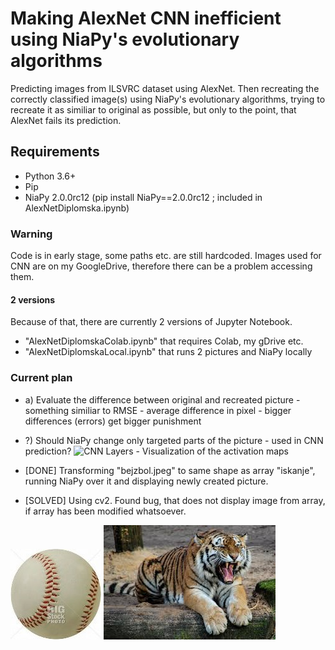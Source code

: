 # Making AlexNet CNN inefficient using NiaPy's evolutionary algorithms
Predicting images from  ILSVRC dataset using AlexNet. Then recreating the correctly classified image(s) using NiaPy's evolutionary algorithms, trying to recreate it as similiar to original as possible, but only to the point, that AlexNet fails its prediction.

## Requirements
* Python 3.6+
* Pip
* NiaPy 2.0.0rc12 (pip install NiaPy==2.0.0rc12 ; included in AlexNetDiplomska.ipynb) 

### Warning
Code is in early stage, some paths etc. are still hardcoded. Images used for CNN are on my GoogleDrive, therefore there can be a problem accessing them. 
#### 2 versions
Because of that, there are currently 2 versions of Jupyter Notebook. 
* "AlexNetDiplomskaColab.ipynb" that requires Colab, my gDrive etc.
* "AlexNetDiplomskaLocal.ipynb" that runs 2 pictures and NiaPy locally

### Current plan
* a) Evaluate the difference between original and recreated picture - something similiar to RMSE - average difference in pixel - bigger differences (errors) get bigger punishment
* ?) Should NiaPy change only targeted parts of the picture - used in CNN prediction? 
![CNN Layers - Visualization of the activation maps](https://miro.medium.com/max/785/1*mzmytBNCTO3CEKtpCVxIRA.png)

* [DONE] Transforming "bejzbol.jpeg" to same shape as array "iskanje", running NiaPy over it and displaying newly created picture. 
* [SOLVED] Using cv2. Found bug, that does not display image from array, if array has been modified whatsoever.


![Baseball](./bejzbol.JPEG?raw=true)
![Tiger](./tiger.jpg?raw=true) 
